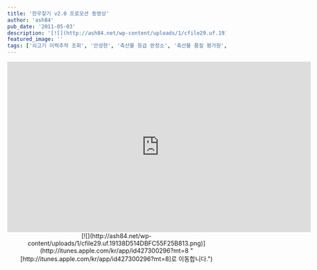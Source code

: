 ```yaml
---
title: '한우찾기 v2.0 프로모션 동영상'
author: 'ash84'
pub_date: '2011-05-03'
description: '[![](http://ash84.net/wp-content/uploads/1/cfile29.uf.19138D514DBFC55F25B813.png)](http://itunes.apple.com/kr/app/id427300296?mt=8 "[http://itunes.apple.com/kr/'
featured_image: ''
tags: ['쇠고기 이력추적 조회', '안성현', '축산물 등급 판정소', '축산물 품질 평가원', '한우어플', '한우찾기']
---
```



<center><iframe frameborder="0" height="394" src="http://player.vimeo.com/video/23181756?title=0&byline=0&portrait=0" width="700"></iframe>[![](http://ash84.net/wp-content/uploads/1/cfile29.uf.19138D514DBFC55F25B813.png)](http://itunes.apple.com/kr/app/id427300296?mt=8 "[http://itunes.apple.com/kr/app/id427300296?mt=8]로 이동합니다.")

</center>


